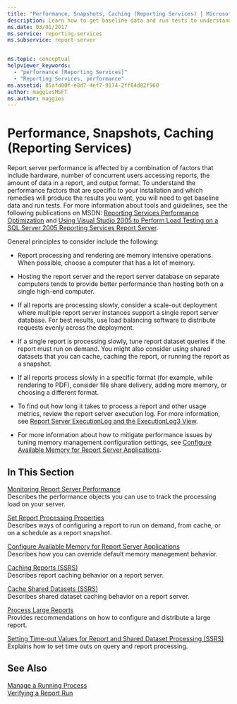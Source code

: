 ```yaml
---
title: "Performance, Snapshots, Caching (Reporting Services) | Microsoft Docs"
description: Learn how to get baseline data and run tests to understand performance factors specific to your installation and to produce the results you want.
ms.date: 03/01/2017
ms.service: reporting-services
ms.subservice: report-server


ms.topic: conceptual
helpviewer_keywords: 
  - "performance [Reporting Services]"
  - "Reporting Services, performance"
ms.assetid: 85afd00f-e8d7-4ef7-9174-2ff84d82f960
author: maggiesMSFT
ms.author: maggies
---
```

# Performance, Snapshots, Caching (Reporting Services)
  Report server performance is affected by a combination of factors that include hardware, number of concurrent users accessing reports, the amount of data in a report, and output format. To understand the performance factors that are specific to your installation and which remedies will produce the results you want, you will need to get baseline data and run tests. For more information about tools and guidelines, see the following publications on MSDN: [Reporting Services Performance Optimization](/archive/blogs/sqlcat/reporting-services-performance-and-optimization) and [Using Visual Studio 2005 to Perform Load Testing on a SQL Server 2005 Reporting Services Report Server](/previous-versions/sql/sql-server-2005/administrator/aa964139(v=sql.90)).  
  
 General principles to consider include the following:  
  
-   Report processing and rendering are memory intensive operations. When possible, choose a computer that has a lot of memory.  
  
-   Hosting the report server and the report server database on separate computers tends to provide better performance than hosting both on a single high-end computer.  
  
-   If all reports are processing slowly, consider a scale-out deployment where multiple report server instances support a single report server database. For best results, use load balancing software to distribute requests evenly across the deployment.  
  
-   If a single report is processing slowly, tune report dataset queries if the report must run on demand. You might also consider using shared datasets that you can cache, caching the report, or running the report as a snapshot.  
  
-   If all reports process slowly in a specific format (for example, while rendering to PDF), consider file share delivery, adding more memory, or choosing a different format.  
  
-   To find out how long it takes to process a report and other usage metrics, review the report server execution log. For more information, see [Report Server ExecutionLog and the ExecutionLog3 View](../../reporting-services/report-server/report-server-executionlog-and-the-executionlog3-view.md).  
  
-   For more information about how to mitigate performance issues by tuning memory management configuration settings, see [Configure Available Memory for Report Server Applications](../../reporting-services/report-server/configure-available-memory-for-report-server-applications.md).  
  
## In This Section  
 [Monitoring Report Server Performance](../../reporting-services/report-server/monitoring-report-server-performance.md)  
 Describes the performance objects you can use to track the processing load on your server.  
  
 [Set Report Processing Properties](../../reporting-services/report-server/set-report-processing-properties.md)  
 Describes ways of configuring a report to run on demand, from cache, or on a schedule as a report snapshot.  
  
 [Configure Available Memory for Report Server Applications](../../reporting-services/report-server/configure-available-memory-for-report-server-applications.md)  
 Describes how you can override default memory management behavior.  
  
 [Caching Reports &#40;SSRS&#41;](../../reporting-services/report-server/caching-reports-ssrs.md)  
 Describes report caching behavior on a report server.  
  
 [Cache Shared Datasets &#40;SSRS&#41;](../../reporting-services/report-server/cache-shared-datasets-ssrs.md)  
 Describes shared dataset caching behavior on a report server.  
  
 [Process Large Reports](../../reporting-services/report-server/process-large-reports.md)  
 Provides recommendations on how to configure and distribute a large report.  
  
 [Setting Time-out Values for Report and Shared Dataset Processing &#40;SSRS&#41;](../../reporting-services/report-server/setting-time-out-values-for-report-and-shared-dataset-processing-ssrs.md)  
 Explains how to set time outs on query and report processing.  
  
## See Also  
 [Manage a Running Process](../../reporting-services/subscriptions/manage-a-running-process.md)   
 [Verifying a Report Run](../../reporting-services/report-server/verifying-a-report-run.md)  
  
